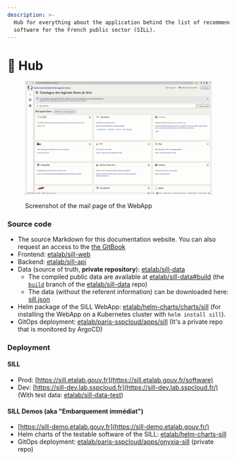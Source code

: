 ```yaml
---
description: >-
  Hub for everything about the application behind the list of recommended free
  software for the French public sector (SILL).
---
```


# 🎯 Hub

<figure><img src=".gitbook/assets/image.png" alt=""><figcaption><p>Screenshot of the mail page of the WebApp</p></figcaption></figure>

### Source code

* The source Markdown for this documentation website. You can also request an access to the [the GitBook](https://app.gitbook.com/o/w6D6SnLwCXQaMMSzcTvp/s/WfLZKgyNVcGm8CUpiWb0/)
* Frontend: [etalab/sill-web](https://github.com/etalab/sill-web)
* Backend: [etalab/sill-api](https://github.com/etalab/sill-api)
* Data (source of truth, **private repository**): [etalab/sill-data](https://github.com/etalab/sill-data)
  * The compiled public data are available at [etalab/sill-data#build](https://github.com/etalab/sill-data/tree/build) (the [`build`](https://github.com/etalab/sill-data/tree/build) branch of the [etalab/sill-data](https://github.com/etalab/sill-data) repo)
  * The data (without the referent information) can be downloaded here: [sill.json](https://sill.etalab.gouv.fr/api/sill.json)
* Helm package of the SILL WebApp: [etalab/helm-charts/charts/sill](https://github.com/etalab/helm-charts/tree/main/charts/sill) (for installing the WebApp on a Kubernetes cluster with `helm install sill`).
* GitOps deployment: [etalab/paris-sspcloud/apps/sill](https://github.com/etalab/paris-sspcloud/tree/main/apps/sill) (It's a private repo that is monitored by ArgoCD)

### Deployment

#### SILL

* Prod: [https://sill.etalab.gouv.fr](https://sill.etalab.gouv.fr/software)
* Dev: [https://sill-dev.lab.sspcloud.fr](https://sill-dev.lab.sspcloud.fr/) (With test data: [etalab/sill-data-test](https://github.com/etalab/sill-data-test))

#### SILL Demos (aka "Embarquement immédiat")

* [https://sill-demo.etalab.gouv.fr](https://sill-demo.etalab.gouv.fr/)
* Helm charts of the testable software of the SILL: [etalab/helm-charts-sill](https://github.com/etalab/helm-charts-sill)
* GitOps deployment: [etalab/paris-sspcloud/apps/onyxia-sill](https://github.com/etalab/paris-sspcloud/tree/main/apps/onyxia-sill) (private repo)
